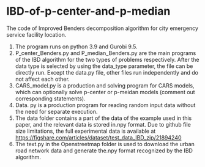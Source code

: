 # IBD-of-p-center-and-p-median


The code of Improved Benders decomposition algorithm for city emergency service facility location.

1. The program runs on python 3.9 and Gurobi 9.5.
2. P_center_Benders.py and P_median_Benders.py are the main programs of the IBD algorithm for the two types of problems respectively. After the data type is selected by using the data_type parameter, the file can be directly run. Except the data.py file, other files run independently and do not affect each other.
3. CARS_model.py is a production and solving program for CARS models, which can optionally solve p-center or p-meidan models (comment out corresponding statements).
4. Data. py is a production program for reading random input data without the need for separate execution.
5. The data folder contains a part of the data of the example used in this paper, and the relevant data is stored in.npy format. Due to github file size limitations, the full experimental data is available at https://figshare.com/articles/dataset/test_data_IBD_zip/21894240
6. The text.py in the Openstreetmap folder is used to download the urban road network data and generate the.npy format recognized by the IBD algorithm.

